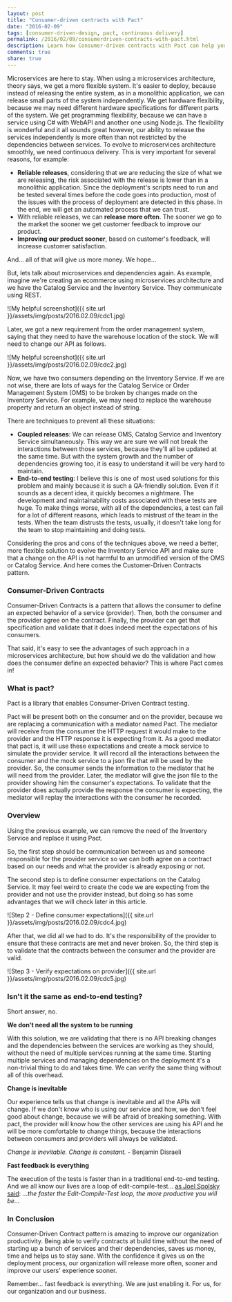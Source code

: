 ```yaml
---
layout: post
title: "Consumer-driven contracts with Pact"
date: "2016-02-09"
tags: [consumer-driven-design, pact, continuous delivery]
permalink: /2016/02/09/consumerdriven-contracts-with-pact.html
description: Learn how Consumer-driven contracts with Pact can help you with dependencies between services when using microservices architecture.
comments: true
share: true
---
```


Microservices are here to stay. When using a microservices architecture, theory says, we get a more flexible system. It's easier to deploy, because instead of releasing the entire system, as in a monolithic application, we can release small parts of the system independently. We get hardware flexibility, because we may need different hardware specifications for different parts of the system. We get programming flexibility, because we can have a service using C# with WebAPI and another one using Node.js. The flexibility is wonderful and it all sounds great however, our ability to release the services independently is more often than not restricted by the dependencies between services.
To evolve to microservices architecture smoothly, we need continuous delivery. This is very important for several reasons, for example:

- <b>Reliable releases</b>, considering that we are reducing the size of what we are releasing, the risk associated with the release is lower than in a monolithic application. Since the deployment's scripts need to run and be tested several times before the code goes into production, most of the issues with the process of deployment are detected in this phase. In the end, we will get an automated process that we can trust.
- With reliable releases, we can <b>release more often</b>. The sooner we go to the market the sooner we get customer feedback to improve our product.
- <b>Improving our product sooner</b>, based on customer's feedback, will increase customer satisfaction.

And... all of that will give us more money. We hope...

But, lets talk about microservices and dependencies again. As example, imagine we're creating an ecommerce using microservices architecture and we have the Catalog Service and the Inventory Service. They communicate using REST.

![My helpful screenshot]({{ site.url }}/assets/img/posts/2016.02.09/cdc1.jpg)

Later, we got a new requirement from the order management system, saying that they need to have the warehouse location of the stock. We will need to change our API as follows.

![My helpful screenshot]({{ site.url }}/assets/img/posts/2016.02.09/cdc2.jpg)

Now, we have two consumers depending on the Inventory Service. If we are not wise, there are lots of ways for the Catalog Service or Order Management System (OMS) to be broken by changes made on the Inventory Service. For example, we may need to replace the warehouse property and return an object instead of string.

There are techniques to prevent all these situations:

- <b>Coupled releases</b>: We can release OMS, Catalog Service and Inventory Service simultaneously. This way we are sure we will not break the interactions between those services, because they'll all be updated at the same time. But with the system growth and the number of dependencies growing too, it is easy to understand it will be very hard to maintain.
- <b>End-to-end testing</b>: I believe this is one of most used solutions for this problem and mainly because it is such a QA-friendly solution. Even if it sounds as a decent idea, it quickly becomes a nightmare. The development and maintainability costs associated with these tests are huge. To make things worse, with all of the dependencies, a test can fail for a lot of different reasons, which leads to mistrust of the team in the tests. When the team distrusts the tests, usually, it doesn't take long for the team to stop maintaining and doing tests.

Considering the pros and cons of the techniques above, we need a better, more flexible solution to evolve the Inventory Service API and make sure that a change on the API is not harmful to an unmodified version of the OMS or Catalog Service. And here comes the Customer-Driven Contracts pattern.

<h3>Consumer-Driven Contracts</h3>

Consumer-Driven Contracts is a pattern that allows the consumer to define an expected behavior of a service (provider). Then, both the consumer and the provider agree on the contract. Finally, the provider can get that specification and validate that it does indeed meet the expectations of his consumers.

That said, it's easy to see the advantages of such approach in a microservices architecture, but how should we do the validation and how does the consumer define an expected behavior? This is where Pact comes in!

<h3>What is pact? </h3>

Pact is a library that enables Consumer-Driven Contract testing.

Pact will be present both on the consumer and on the provider, because we are replacing a communication with a mediator named Pact. The mediator will receive from the consumer the HTTP request it would make to the provider and the HTTP response it is expecting from it. As a good mediator that pact is, it will use these expectations and create a mock service to simulate the provider service. It will record all the interactions between the consumer and the mock service to a json file that will be used by the provider. So, the consumer sends the information to the mediator that he will need from the provider. Later, the mediator will give the json file to the provider showing him the consumer's expectations. To validate that the provider does actually provide the response the consumer is expecting, the mediator will replay the interactions with the consumer he recorded.

<h3>Overview</h3>

Using the previous example, we can remove the need of the Inventory Service and replace it using Pact.

So, the first step should be communication between us and someone responsible for the provider service so we can both agree on a contract based on our needs and what the provider is already exposing or not.

The second step is to define consumer expectations on the Catalog Service. It may feel weird to create the code we are expecting from the provider and not use the provider instead, but doing so has some advantages that we will check later in this article.

![Step 2 - Define consumer expectations]({{ site.url }}/assets/img/posts/2016.02.09/cdc4.jpg)

After that, we did all we had to do. It's the responsibility of the provider to ensure that these contracts are met and never broken.
So, the third step is to validate that the contracts between the consumer and the provider are valid.

![Step 3 - Verify expectations on provider]({{ site.url }}/assets/img/posts/2016.02.09/cdc5.jpg)

<h3>Isn't it the same as end-to-end testing?</h3>

Short answer, no.

<b>We don't need all the system to be running</b>

With this solution, we are validating that there is no API breaking changes and the dependencies between the services are working as they should, without the need of multiple services running at the same time. Starting multiple services and managing dependencies on the deployment it's a non-trivial thing to do and takes time. We can verify the same thing without all of this overhead.

<b>Change is inevitable</b>

Our experience tells us that change is inevitable and all the APIs will change. If we don't know who is using our service and how, we don't feel good about change, because we will be afraid of breaking something. With pact, the provider will know how the other services are using his API and he will be more comfortable to change things, because the interactions between consumers and providers will always be validated.

<i>Change is inevitable. Change is constant.</i> - Benjamin Disraeli

<b>Fast feedback is everything</b>

The execution of the tests is faster than in a traditional end-to-end testing. And we all know our lives are a loop of edit-compile-test... <a href="http://www.joelonsoftware.com/articles/fog0000000023.html">as Joel Spolsky said</a>: <i>...the faster the Edit-Compile-Test loop, the more productive you will be...</i>

<h3>In Conclusion</h3>

Consumer-Driven Contract pattern is amazing to improve our organization productivity. Being able to verify contracts at build time without the need of starting up a bunch of services and their dependencies, saves us money, time and helps us to stay sane. With the confidence it gives us on the deployment process, our organization will release more often, sooner and improve our users' experience sooner.

Remember... fast feedback is everything. We are just enabling it. For us, for our organization and our business.
